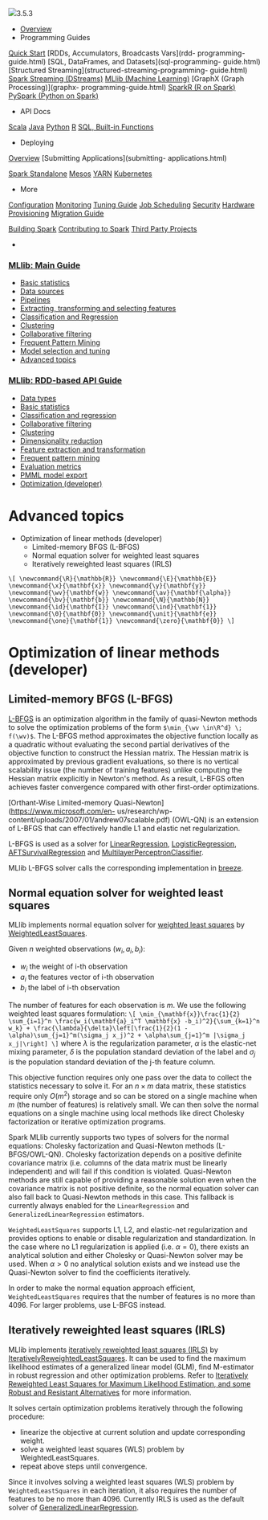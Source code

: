 [ ![](img/spark-logo-rev.svg)](index.html)3.5.3

  * [Overview](index.html)
  * Programming Guides

[Quick Start](quick-start.html) [RDDs, Accumulators, Broadcasts Vars](rdd-
programming-guide.html) [SQL, DataFrames, and Datasets](sql-programming-
guide.html) [Structured Streaming](structured-streaming-programming-
guide.html) [Spark Streaming (DStreams)](streaming-programming-guide.html)
[MLlib (Machine Learning)](ml-guide.html) [GraphX (Graph Processing)](graphx-
programming-guide.html) [SparkR (R on Spark)](sparkr.html) [PySpark (Python on
Spark)](api/python/getting_started/index.html)

  * API Docs

[Scala](api/scala/org/apache/spark/index.html) [Java](api/java/index.html)
[Python](api/python/index.html) [R](api/R/index.html) [SQL, Built-in
Functions](api/sql/index.html)

  * Deploying

[Overview](cluster-overview.html) [Submitting Applications](submitting-
applications.html)

[Spark Standalone](spark-standalone.html) [Mesos](running-on-mesos.html)
[YARN](running-on-yarn.html) [Kubernetes](running-on-kubernetes.html)

  * More

[Configuration](configuration.html) [Monitoring](monitoring.html) [Tuning
Guide](tuning.html) [Job Scheduling](job-scheduling.html)
[Security](security.html) [Hardware Provisioning](hardware-provisioning.html)
[Migration Guide](migration-guide.html)

[Building Spark](building-spark.html) [Contributing to
Spark](https://spark.apache.org/contributing.html) [Third Party
Projects](https://spark.apache.org/third-party-projects.html)

  * 

### [MLlib: Main Guide](ml-guide.html)

  * [ Basic statistics ](ml-statistics.html)
  * [ Data sources ](ml-datasource.html)
  * [ Pipelines ](ml-pipeline.html)
  * [ Extracting, transforming and selecting features ](ml-features.html)
  * [ Classification and Regression ](ml-classification-regression.html)
  * [ Clustering ](ml-clustering.html)
  * [ Collaborative filtering ](ml-collaborative-filtering.html)
  * [ Frequent Pattern Mining ](ml-frequent-pattern-mining.html)
  * [ Model selection and tuning ](ml-tuning.html)
  * [ Advanced topics ](ml-advanced.html)

### [MLlib: RDD-based API Guide](mllib-guide.html)

  * [ Data types ](mllib-data-types.html)
  * [ Basic statistics ](mllib-statistics.html)
  * [ Classification and regression ](mllib-classification-regression.html)
  * [ Collaborative filtering ](mllib-collaborative-filtering.html)
  * [ Clustering ](mllib-clustering.html)
  * [ Dimensionality reduction ](mllib-dimensionality-reduction.html)
  * [ Feature extraction and transformation ](mllib-feature-extraction.html)
  * [ Frequent pattern mining ](mllib-frequent-pattern-mining.html)
  * [ Evaluation metrics ](mllib-evaluation-metrics.html)
  * [ PMML model export ](mllib-pmml-model-export.html)
  * [ Optimization (developer) ](mllib-optimization.html)

# Advanced topics

  * Optimization of linear methods (developer)
    * Limited-memory BFGS (L-BFGS)
    * Normal equation solver for weighted least squares
    * Iteratively reweighted least squares (IRLS)

`\[ \newcommand{\R}{\mathbb{R}} \newcommand{\E}{\mathbb{E}}
\newcommand{\x}{\mathbf{x}} \newcommand{\y}{\mathbf{y}}
\newcommand{\wv}{\mathbf{w}} \newcommand{\av}{\mathbf{\alpha}}
\newcommand{\bv}{\mathbf{b}} \newcommand{\N}{\mathbb{N}}
\newcommand{\id}{\mathbf{I}} \newcommand{\ind}{\mathbf{1}}
\newcommand{\0}{\mathbf{0}} \newcommand{\unit}{\mathbf{e}}
\newcommand{\one}{\mathbf{1}} \newcommand{\zero}{\mathbf{0}} \]`

# Optimization of linear methods (developer)

## Limited-memory BFGS (L-BFGS)

[L-BFGS](http://en.wikipedia.org/wiki/Limited-memory_BFGS) is an optimization
algorithm in the family of quasi-Newton methods to solve the optimization
problems of the form `$\min_{\wv \in\R^d} \; f(\wv)$`. The L-BFGS method
approximates the objective function locally as a quadratic without evaluating
the second partial derivatives of the objective function to construct the
Hessian matrix. The Hessian matrix is approximated by previous gradient
evaluations, so there is no vertical scalability issue (the number of training
features) unlike computing the Hessian matrix explicitly in Newton's method.
As a result, L-BFGS often achieves faster convergence compared with other
first-order optimizations.

[Orthant-Wise Limited-memory Quasi-Newton](https://www.microsoft.com/en-
us/research/wp-content/uploads/2007/01/andrew07scalable.pdf) (OWL-QN) is an
extension of L-BFGS that can effectively handle L1 and elastic net
regularization.

L-BFGS is used as a solver for
[LinearRegression](api/scala/org/apache/spark/ml/regression/LinearRegression.html),
[LogisticRegression](api/scala/org/apache/spark/ml/classification/LogisticRegression.html),
[AFTSurvivalRegression](api/scala/org/apache/spark/ml/regression/AFTSurvivalRegression.html)
and
[MultilayerPerceptronClassifier](api/scala/org/apache/spark/ml/classification/MultilayerPerceptronClassifier.html).

MLlib L-BFGS solver calls the corresponding implementation in
[breeze](https://github.com/scalanlp/breeze/blob/master/math/src/main/scala/breeze/optimize/LBFGS.scala).

## Normal equation solver for weighted least squares

MLlib implements normal equation solver for [weighted least
squares](https://en.wikipedia.org/wiki/Least_squares#Weighted_least_squares)
by
[WeightedLeastSquares](https://github.com/apache/spark/blob/v3.5.3/mllib/src/main/scala/org/apache/spark/ml/optim/WeightedLeastSquares.scala).

Given $n$ weighted observations $(w_i, a_i, b_i)$:

  * $w_i$ the weight of i-th observation
  * $a_i$ the features vector of i-th observation
  * $b_i$ the label of i-th observation

The number of features for each observation is $m$. We use the following
weighted least squares formulation: `\[ \min_{\mathbf{x}}\frac{1}{2}
\sum_{i=1}^n \frac{w_i(\mathbf{a}_i^T \mathbf{x} -b_i)^2}{\sum_{k=1}^n w_k} +
\frac{\lambda}{\delta}\left[\frac{1}{2}(1 - \alpha)\sum_{j=1}^m(\sigma_j
x_j)^2 + \alpha\sum_{j=1}^m |\sigma_j x_j|\right] \]` where $\lambda$ is the
regularization parameter, $\alpha$ is the elastic-net mixing parameter,
$\delta$ is the population standard deviation of the label and $\sigma_j$ is
the population standard deviation of the j-th feature column.

This objective function requires only one pass over the data to collect the
statistics necessary to solve it. For an $n \times m$ data matrix, these
statistics require only $O(m^2)$ storage and so can be stored on a single
machine when $m$ (the number of features) is relatively small. We can then
solve the normal equations on a single machine using local methods like direct
Cholesky factorization or iterative optimization programs.

Spark MLlib currently supports two types of solvers for the normal equations:
Cholesky factorization and Quasi-Newton methods (L-BFGS/OWL-QN). Cholesky
factorization depends on a positive definite covariance matrix (i.e. columns
of the data matrix must be linearly independent) and will fail if this
condition is violated. Quasi-Newton methods are still capable of providing a
reasonable solution even when the covariance matrix is not positive definite,
so the normal equation solver can also fall back to Quasi-Newton methods in
this case. This fallback is currently always enabled for the
`LinearRegression` and `GeneralizedLinearRegression` estimators.

`WeightedLeastSquares` supports L1, L2, and elastic-net regularization and
provides options to enable or disable regularization and standardization. In
the case where no L1 regularization is applied (i.e. $\alpha = 0$), there
exists an analytical solution and either Cholesky or Quasi-Newton solver may
be used. When $\alpha > 0$ no analytical solution exists and we instead use
the Quasi-Newton solver to find the coefficients iteratively.

In order to make the normal equation approach efficient,
`WeightedLeastSquares` requires that the number of features is no more than
4096. For larger problems, use L-BFGS instead.

## Iteratively reweighted least squares (IRLS)

MLlib implements [iteratively reweighted least squares
(IRLS)](https://en.wikipedia.org/wiki/Iteratively_reweighted_least_squares) by
[IterativelyReweightedLeastSquares](https://github.com/apache/spark/blob/v3.5.3/mllib/src/main/scala/org/apache/spark/ml/optim/IterativelyReweightedLeastSquares.scala).
It can be used to find the maximum likelihood estimates of a generalized
linear model (GLM), find M-estimator in robust regression and other
optimization problems. Refer to [Iteratively Reweighted Least Squares for
Maximum Likelihood Estimation, and some Robust and Resistant
Alternatives](http://www.jstor.org/stable/2345503) for more information.

It solves certain optimization problems iteratively through the following
procedure:

  * linearize the objective at current solution and update corresponding weight.
  * solve a weighted least squares (WLS) problem by WeightedLeastSquares.
  * repeat above steps until convergence.

Since it involves solving a weighted least squares (WLS) problem by
`WeightedLeastSquares` in each iteration, it also requires the number of
features to be no more than 4096. Currently IRLS is used as the default solver
of
[GeneralizedLinearRegression](api/scala/org/apache/spark/ml/regression/GeneralizedLinearRegression.html).

